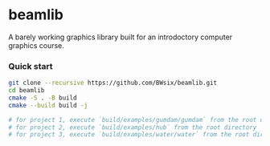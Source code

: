 # beamlib

A barely working graphics library built for an introdoctory computer graphics course.

### Quick start

```bash
git clone --recursive https://github.com/BWsix/beamlib.git
cd beamlib
cmake -S . -B build
cmake --build build -j

# for project 1, execute `build/examples/gumdam/gumdam` from the root directory
# for project 2, execute `build/examples/hub` from the root directory
# for project 3, execute `build/examples/water/water` from the root directory
```
